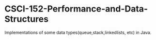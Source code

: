 # CSCI-152-Performance-and-Data-Structures
Implementations of some data types(queue,stack,linkedlists, etc) in Java.
